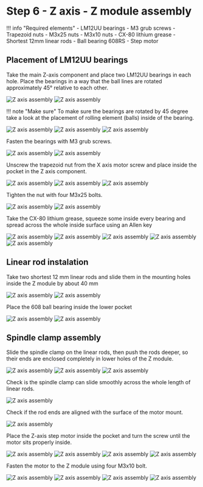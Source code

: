 # Step 6 - Z axis - Z module assembly 

!!! info "Required elements"
    - LM12UU bearings
    - M3 grub screws
    - Trapezoid nuts
    - M3x25 nuts
    - M3x10 nuts
    - CX-80 lithium grease
    - Shortest 12mm linear rods
    - Ball bearing 608RS
    - Step motor

## Placement of LM12UU bearings
Take the main Z-axis component and place two LM12UU bearings in each hole. Place the bearings in a way that the ball lines are rotated approximately 45° relative to each other.

![Z axis assembly](resources/step6.1.webp)
![Z axis assembly](resources/step6.2.webp)

!!! note "Make sure"
    To make sure the bearings are rotated by 45 degree take a look at the placement of rolling element (balls) inside of the bearing.

![Z axis assembly](resources/step6.3.webp)
![Z axis assembly](resources/step6.4.webp)
![Z axis assembly](resources/step6.5.webp)

Fasten the bearings with M3 grub screws.

![Z axis assembly](resources/step5.5a.webp)
![Z axis assembly](resources/step6.6.webp)

Unscrew the trapezoid nut from the X axis motor screw and place inside the pocket in the Z axis component.

![Z axis assembly](resources/step6.7.webp)
![Z axis assembly](resources/step6.8.webp)
![Z axis assembly](resources/step6.9.webp)

Tighten the nut with four M3x25 bolts.

![Z axis assembly](resources/step6.10.webp)
![Z axis assembly](resources/step6.11.webp)

Take the CX-80 lithium grease, squeeze some inside every bearing and spread across the whole inside surface using an Allen key

![Z axis assembly](resources/step6.12.webp)
![Z axis assembly](resources/step6.13.webp)
![Z axis assembly](resources/step6.14.webp)
![Z axis assembly](resources/step6.15.webp)
![Z axis assembly](resources/step6.16.webp)

## Linear rod instalation
Take two shortest 12 mm linear rods and slide them in the mounting holes inside the Z module by about 40 mm

![Z axis assembly](resources/step6.17.webp)
![Z axis assembly](resources/step6.18.webp)

Place the 608 ball bearing inside the lower pocket

![Z axis assembly](resources/step6.19.webp)
![Z axis assembly](resources/step6.20.webp)

## Spindle clamp assembly
Slide the spindle clamp on the linear rods, then push the rods deeper, so their ends are enclosed completely in lower holes of the Z module.

![Z axis assembly](resources/step6.21.webp)
![Z axis assembly](resources/step6.22.webp)
![Z axis assembly](resources/step6.23.webp)

Check is the spindle clamp can slide smoothly across the whole length of linear rods.

![Z axis assembly](resources/step6.24.webp)

Check if the rod ends are aligned with the surface of the motor mount.

![Z axis assembly](resources/step6.25.webp)

Place the Z-axis step motor inside the pocket and turn the screw until the motor sits properly inside.

![Z axis assembly](resources/step6.26.webp)
![Z axis assembly](resources/step6.27.webp)
![Z axis assembly](resources/step6.28.webp)
![Z axis assembly](resources/step6.29.webp)

Fasten the motor to the Z module using four M3x10 bolt.

![Z axis assembly](resources/step6.30.webp)
![Z axis assembly](resources/step6.31.webp)
![Z axis assembly](resources/step6.32.webp)
![Z axis assembly](resources/step6.33.webp)